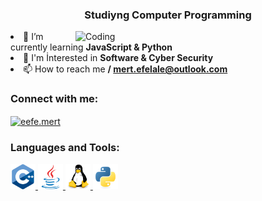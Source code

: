 <h3 align="center">Studiyng Computer Programming</h3>
<img align="right" alt="Coding" width="400" src=https://media2.giphy.com/media/qgQUggAC3Pfv687qPC/giphy.gif?cid=790b76119e8ea9916adb61321509545fb8834e3296dcf2d0&rid=giphy.gif&ct=g)

- 🌱 I’m currently learning **JavaScript & Python**
- 👀 I'm İnterested in **Software & Cyber Security**
- 📫 How to reach me **/ mert.efelale@outlook.com**

<h3 align="left">Connect with me:</h3>
<p align="left">
<a href="(https://www.instagram.com/eefe.mert/)](https://www.instagram.com/eefe.mert/)" target="blank"><img align="center" src="https://raw.githubusercontent.com/rahuldkjain/github-profile-readme-generator/master/src/images/icons/Social/instagram.svg" alt="eefe.mert" height="30" width="40" /></a>
</p>

<h3 align="left">Languages and Tools:</h3>
<p align="left"> <a href="https://www.w3schools.com/cpp/" target="_blank" rel="noreferrer"> <img src="https://raw.githubusercontent.com/devicons/devicon/master/icons/cplusplus/cplusplus-original.svg" alt="cplusplus" width="40" height="40"/> </a> <a href="https://www.java.com" target="_blank" rel="noreferrer"> <img src="https://raw.githubusercontent.com/devicons/devicon/master/icons/java/java-original.svg" alt="java" width="40" height="40"/> </a> <a href="https://www.linux.org/" target="_blank" rel="noreferrer"> <img src="https://raw.githubusercontent.com/devicons/devicon/master/icons/linux/linux-original.svg" alt="linux" width="40" height="40"/> </a> <a href="https://www.python.org" target="_blank" rel="noreferrer"> <img src="https://raw.githubusercontent.com/devicons/devicon/master/icons/python/python-original.svg" alt="python" width="40" height="40"/> </a> </p>
